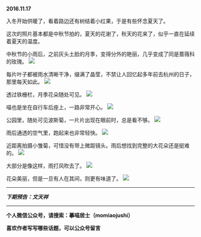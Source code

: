 **2016.11.17**

入冬开始供暖了，看着路边还有树结着小红果，于是有些怀念夏天了。

这次的照片基本都是中秋节拍的，夏天的花谢了，秋天的花来了，似乎一直在延续着夏天的温度。

中秋节的小雨后，之前灰头土脸的月季，变得分外的艳丽，几乎变成了同是蔷薇科的玫瑰。
![](http://upload-images.jianshu.io/upload_images/51001-2a9229e1a6243b8e.jpg?imageMogr2/auto-orient/strip%7CimageView2/2/w/1240)

每片叶子都被雨水清晰干净，缀满了晶莹，不禁让人回忆起多年前去杭州的日子，那里每天如此。
![](http://upload-images.jianshu.io/upload_images/51001-bbb0d12b38bbf85c.jpg?imageMogr2/auto-orient/strip%7CimageView2/2/w/1240)

透过铁栅栏，月季花朵随处可见。
![](http://upload-images.jianshu.io/upload_images/51001-86d52f27ee743b75.jpg?imageMogr2/auto-orient/strip%7CimageView2/2/w/1240)

喵也是坐在自行车后座上，一路非常开心。
![](http://upload-images.jianshu.io/upload_images/51001-90bb9c83d4aa5f29.jpg?imageMogr2/auto-orient/strip%7CimageView2/2/w/1240)

公园里，随处可见波斯菊，一片片出现在眼前时，总是看不够。
![](http://upload-images.jianshu.io/upload_images/51001-17fda5959ce6081f.jpg?imageMogr2/auto-orient/strip%7CimageView2/2/w/1240)

雨后通透的空气里，跑起来也非常轻快。
![](http://upload-images.jianshu.io/upload_images/51001-9899f1e62f434518.jpg?imageMogr2/auto-orient/strip%7CimageView2/2/w/1240)

近距离拍摄小雏菊，可惜没有带上微距镜头。雨后想找到完整的大花朵还是挺难的。
![](http://upload-images.jianshu.io/upload_images/51001-dbbf85072c53b51e.jpg?imageMogr2/auto-orient/strip%7CimageView2/2/w/1240)

大部分是像这样，雨打风吹去了。
![](http://upload-images.jianshu.io/upload_images/51001-1bfa4e200cf08b5e.jpg?imageMogr2/auto-orient/strip%7CimageView2/2/w/1240)

花朵美丽，但是一旦有人在其间，则更有味道了。
![](http://upload-images.jianshu.io/upload_images/51001-b3a62ac6b2292c9d.jpg?imageMogr2/auto-orient/strip%7CimageView2/2/w/1240)



***

***下期预告：文天祥***

***

**个人微信公众号，请搜索：摹喵居士（momiaojushi）**

**喜欢作者写写哪些话题，可以公众号留言**